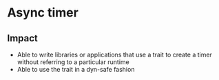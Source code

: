 # Async timer

## Impact

* Able to write libraries or applications that use a trait to create a timer without referring to a particular runtime
* Able to use the trait in a dyn-safe fashion